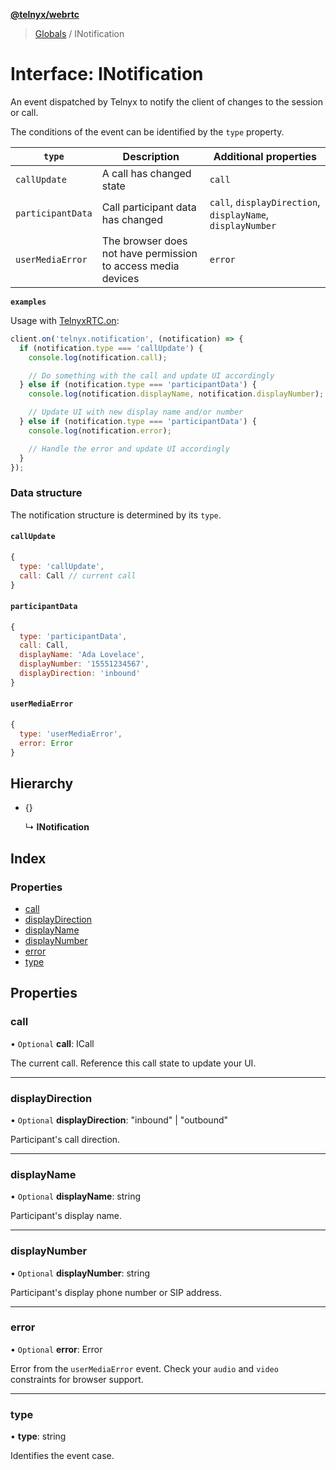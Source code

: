 **[@telnyx/webrtc](../README.md)**

> [Globals](../README.md) / INotification

# Interface: INotification

An event dispatched by Telnyx to notify the client of changes to the session or call.

The conditions of the event can be identified by the `type` property.

| `type` | Description | Additional properties |
|---|---|---|
| `callUpdate` | A call has changed state | `call` |
| `participantData` | Call participant data has changed | `call`, `displayDirection`, `displayName`, `displayNumber` |
| `userMediaError` | The browser does not have permission to access media devices | `error` |

**`examples`** 

Usage with [TelnyxRTC.on](../classes/telnyxrtc.md#on):
```js
client.on('telnyx.notification', (notification) => {
  if (notification.type === 'callUpdate') {
    console.log(notification.call);

    // Do something with the call and update UI accordingly
  } else if (notification.type === 'participantData') {
    console.log(notification.displayName, notification.displayNumber);

    // Update UI with new display name and/or number
  } else if (notification.type === 'participantData') {
    console.log(notification.error);

    // Handle the error and update UI accordingly
  }
});
```

### Data structure

The notification structure is determined by its `type`.

#### `callUpdate`

```js
{
  type: 'callUpdate',
  call: Call // current call
}
```

#### `participantData`

```js
{
  type: 'participantData',
  call: Call,
  displayName: 'Ada Lovelace',
  displayNumber: '15551234567',
  displayDirection: 'inbound'
}
```

#### `userMediaError`

```js
{
  type: 'userMediaError',
  error: Error
}
```

## Hierarchy

* {}

  ↳ **INotification**

## Index

### Properties

* [call](inotification.md#call)
* [displayDirection](inotification.md#displaydirection)
* [displayName](inotification.md#displayname)
* [displayNumber](inotification.md#displaynumber)
* [error](inotification.md#error)
* [type](inotification.md#type)

## Properties

### call

• `Optional` **call**: ICall

The current call. Reference this call state to update your UI.

___

### displayDirection

• `Optional` **displayDirection**: \"inbound\" \| \"outbound\"

Participant's call direction.

___

### displayName

• `Optional` **displayName**: string

Participant's display name.

___

### displayNumber

• `Optional` **displayNumber**: string

Participant's display phone number or SIP address.

___

### error

• `Optional` **error**: Error

Error from the `userMediaError` event.
Check your `audio` and `video` constraints for browser support.

___

### type

•  **type**: string

Identifies the event case.
